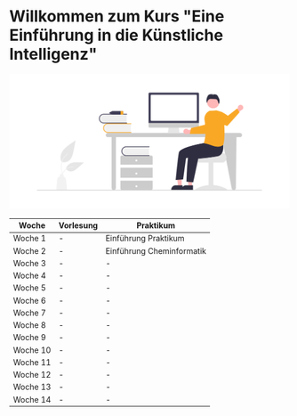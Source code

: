 # Willkommen zum Kurs "Eine Einführung in die Künstliche Intelligenz"

![](Notebooks/Img/hello.png)



Woche | Vorlesung | Praktikum
------------ | ------------- | -------------
Woche 1 | - | Einführung Praktikum
Woche 2  | - | Einführung Cheminformatik
Woche 3| -| -
Woche 4| -| -
Woche 5| -| -
Woche 6| -| -
Woche 7| -| -
Woche 8| -| -
Woche 9| -| -
Woche 10| -| -
Woche 11| -| -
Woche 12| -| -
Woche 13| -| -
Woche 14| -| -
